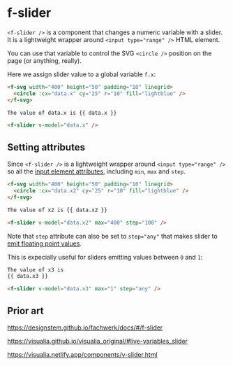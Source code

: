 # f-slider

`<f-slider />` is a component that changes a numeric variable with a slider. It is a lightweight wrapper around `<input type="range" />` HTML element.

You can use that variable to control the SVG `<circle />` position on the page (or anything, really).

Here we assign slider value to a global variable `f.x`:

```md
<f-svg width="400" height="50" padding="10" linegrid>
  <circle :cx="data.x" cy="25" r="10" fill="lightblue" />
</f-svg>

The value of data.x is {{ data.x }}

<f-slider v-model="data.x" />
```

## Setting attributes

Since `<f-slider />` is a lightweight wrapper around `<input type="range" />` so all the [input element attributes](https://developer.mozilla.org/en-US/docs/Web/HTML/Element/input/range), including `min`, `max` and `step`.

```md
<f-svg width="400" height="50" padding="10" linegrid>
  <circle :cx="data.x2" cy="25" r="10" fill="lightblue" />
</f-svg>

The value of x2 is {{ data.x2 }}

<f-slider v-model="data.x2" max="400" step="100" />
```

Note that `step` attribute can also be set to `step="any"` that makes slider to [emit floating point values](https://developer.mozilla.org/en-US/docs/Web/HTML/Element/input/range#step).

This is expecially useful for sliders emitting values between `0` and `1`:

```md
The value of x3 is
{{ data.x3 }}

<f-slider v-model="data.x3" max="1" step="any" />
```

## Prior art

https://designstem.github.io/fachwerk/docs/#/f-slider

https://visualia.github.io/visualia_original/#live-variables_slider

https://visualia.netlify.app/components/v-slider.html
